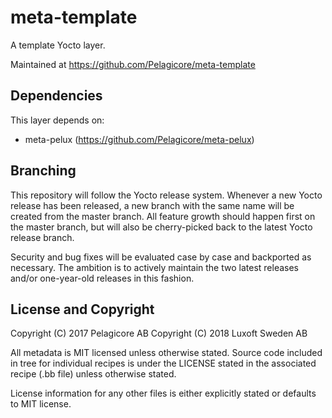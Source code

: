 meta-template
=============

A template Yocto layer.

Maintained at https://github.com/Pelagicore/meta-template

Dependencies
------------
This layer depends on:
* meta-pelux (https://github.com/Pelagicore/meta-pelux)

Branching
---------
This repository will follow the Yocto release system. Whenever a new Yocto release
has been released, a new branch with the same name will be created from the master
branch. All feature growth should happen first on the master branch, but will also
be cherry-picked back to the latest Yocto release branch.

Security and bug fixes will be evaluated case by case and backported as necessary.
The ambition is to actively maintain the two latest releases and/or one-year-old
releases in this fashion.

License and Copyright
---------------------
Copyright (C) 2017 Pelagicore AB
Copyright (C) 2018 Luxoft Sweden AB

All metadata is MIT licensed unless otherwise stated. Source code included in tree
for individual recipes is under the LICENSE stated in the associated recipe (.bb file)
unless otherwise stated.

License information for any other files is either explicitly stated or defaults to MIT license.
